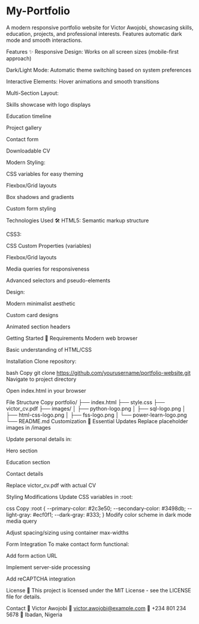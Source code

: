# My-Portfolio

A modern responsive portfolio website for Victor Awojobi, showcasing skills, education, projects, and professional interests. Features automatic dark mode and smooth interactions.

Features ✨
Responsive Design: Works on all screen sizes (mobile-first approach)

Dark/Light Mode: Automatic theme switching based on system preferences

Interactive Elements: Hover animations and smooth transitions

Multi-Section Layout:

Skills showcase with logo displays

Education timeline

Project gallery

Contact form

Downloadable CV

Modern Styling:

CSS variables for easy theming

Flexbox/Grid layouts

Box shadows and gradients

Custom form styling

Technologies Used 🛠️
HTML5: Semantic markup structure

CSS3:

CSS Custom Properties (variables)

Flexbox/Grid layouts

Media queries for responsiveness

Advanced selectors and pseudo-elements

Design:

Modern minimalist aesthetic

Custom card designs

Animated section headers

Getting Started 🚀
Requirements
Modern web browser

Basic understanding of HTML/CSS

Installation
Clone repository:

bash
Copy
git clone https://github.com/yourusername/portfolio-website.git
Navigate to project directory

Open index.html in your browser

File Structure
Copy
portfolio/
├── index.html
├── style.css
├── victor_cv.pdf
├── images/
│   ├── python-logo.png
│   ├── sql-logo.png
│   ├── html-css-logo.png
│   ├── fss-logo.png
│   └── power-learn-logo.png
└── README.md
Customization 🎨
Essential Updates
Replace placeholder images in /images

Update personal details in:

Hero section

Education section

Contact details

Replace victor_cv.pdf with actual CV

Styling Modifications
Update CSS variables in :root:

css
Copy
:root {
  --primary-color: #2c3e50;
  --secondary-color: #3498db;
  --light-gray: #ecf0f1;
  --dark-gray: #333;
}
Modify color scheme in dark mode media query

Adjust spacing/sizing using container max-widths

Form Integration
To make contact form functional:

Add form action URL

Implement server-side processing

Add reCAPTCHA integration

License 📄
This project is licensed under the MIT License - see the LICENSE file for details.

Contact 📧
Victor Awojobi
📧 victor.awojobi@example.com
📱 +234 801 234 5678
📍 Ibadan, Nigeria


